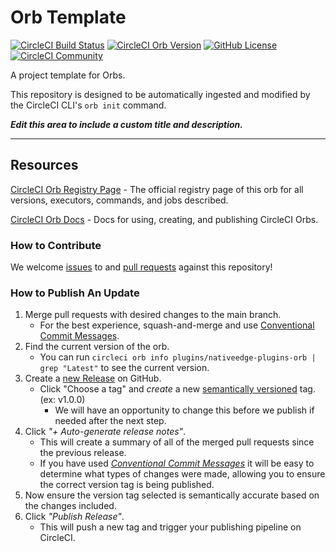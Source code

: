 # Orb Template


[![CircleCI Build Status](https://circleci.com/gh/fusion-e/nativeedge-plugins-orb.svg?style=shield "CircleCI Build Status")](https://circleci.com/gh/fusion-e/nativeedge-plugins-orb) [![CircleCI Orb Version](https://badges.circleci.com/orbs/plugins/nativeedge-plugins-orb.svg)](https://circleci.com/developer/orbs/orb/plugins/nativeedge-plugins-orb) [![GitHub License](https://img.shields.io/badge/license-MIT-lightgrey.svg)](https://raw.githubusercontent.com/fusion-e/nativeedge-plugins-orb/master/LICENSE) [![CircleCI Community](https://img.shields.io/badge/community-CircleCI%20Discuss-343434.svg)](https://discuss.circleci.com/c/ecosystem/orbs)



A project template for Orbs.

This repository is designed to be automatically ingested and modified by the CircleCI CLI's `orb init` command.

_**Edit this area to include a custom title and description.**_

---

## Resources

[CircleCI Orb Registry Page](https://circleci.com/developer/orbs/orb/plugins/nativeedge-plugins-orb) - The official registry page of this orb for all versions, executors, commands, and jobs described.

[CircleCI Orb Docs](https://circleci.com/docs/orb-intro/#section=configuration) - Docs for using, creating, and publishing CircleCI Orbs.

### How to Contribute

We welcome [issues](https://github.com/fusion-e/nativeedge-plugins-orb/issues) to and [pull requests](https://github.com/fusion-e/nativeedge-plugins-orb/pulls) against this repository!

### How to Publish An Update
1. Merge pull requests with desired changes to the main branch.
    - For the best experience, squash-and-merge and use [Conventional Commit Messages](https://conventionalcommits.org/).
2. Find the current version of the orb.
    - You can run `circleci orb info plugins/nativeedge-plugins-orb | grep "Latest"` to see the current version.
3. Create a [new Release](https://github.com/fusion-e/nativeedge-plugins-orb/releases/new) on GitHub.
    - Click "Choose a tag" and _create_ a new [semantically versioned](http://semver.org/) tag. (ex: v1.0.0)
      - We will have an opportunity to change this before we publish if needed after the next step.
4.  Click _"+ Auto-generate release notes"_.
    - This will create a summary of all of the merged pull requests since the previous release.
    - If you have used _[Conventional Commit Messages](https://conventionalcommits.org/)_ it will be easy to determine what types of changes were made, allowing you to ensure the correct version tag is being published.
5. Now ensure the version tag selected is semantically accurate based on the changes included.
6. Click _"Publish Release"_.
    - This will push a new tag and trigger your publishing pipeline on CircleCI.